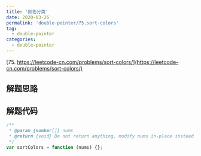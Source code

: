 ```yaml
---
title: '颜色分类'
date: 2020-03-26
permalink: 'double-pointer/75.sort-colors'
tag:
  - double-pointer
categories:
  - double-pointer
---
```


[75. https://leetcode-cn.com/problems/sort-colors/](https://leetcode-cn.com/problems/sort-colors/)

## 解题思路

## 解题代码

```js
/**
 * @param {number[]} nums
 * @return {void} Do not return anything, modify nums in-place instead.
 */
var sortColors = function (nums) {};
```
